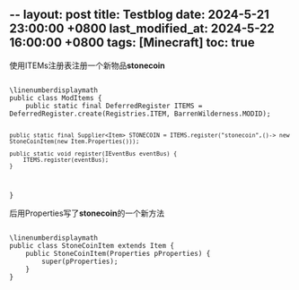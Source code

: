 --
layout: post
title: Testblog
date: 2024-5-21 23:00:00 +0800
last_modified_at: 2024-5-22 16:00:00 +0800
tags: [Minecraft]
toc:  true
--
使用ITEMs注册表注册一个新物品**stonecoin**

<code>
\linenumberdisplaymath
public class ModItems {
    public static final DeferredRegister<Item> ITEMS = DeferredRegister.create(Registries.ITEM, BarrenWilderness.MODID);

    public static final Supplier<Item> STONECOIN = ITEMS.register("stonecoin",()-> new StoneCoinItem(new Item.Properties()));

    public static void register(IEventBus eventBus) {
        ITEMS.register(eventBus);
    }
}
</code>

后用Properties写了**stonecoin**的一个新方法

<code>
\linenumberdisplaymath
public class StoneCoinItem extends Item {
    public StoneCoinItem(Properties pProperties) {
        super(pProperties);
    }
}
</code>

